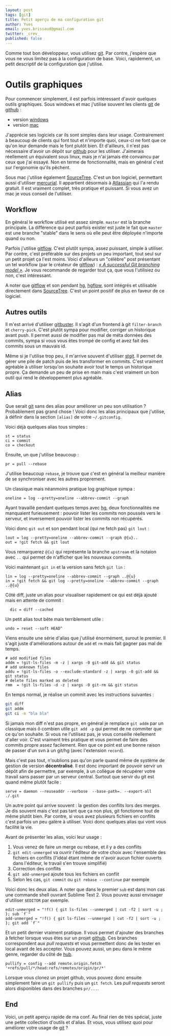 ```yaml
---
layout: post
tags: [git]
title: Petit aperçu de ma configuration git
author: Yves
email: yves.brissaud@gmail.com
twitter: _crev_
published: false
---
```


Comme tout bon développeur, vous utilisez [git][]. Par contre, j'espère que vous ne vous limitez pas à la configuration de base. Voici, rapidement, un petit descriptif de la configuration que j'utilise.

# Outils graphiques

Pour commencer simplement, il est parfois intéressant d'avoir quelques outils graphiques. Sous windows et mac j'utilise souvent les clients [git][] de [github][] :

* version [windows][gitwindows]
* version [mac][gitmac]

J'apprécie ses logiciels car ils sont simples dans leur usage. Contrairement à beaucoup de clients qui font tout et n'importe quoi, ceux-ci ne font que ce qu'on leur demande mais le font plutôt bien. Et d'ailleurs, il n'est pas nécessaire d'avoir un dépôt sur [github][] pour les utiliser. J'aimerais réellement un équivalent sous linux, mais je n'ai jamais été convaincu par ceux que j'ai essayé. Non en terme de fonctionnalité, mais en général c'est sur l'ergonomie qu'ils pêchent.

Sous mac j'utilise également [SourceTree][]. C'est un bon logiciel, permettant aussi d'utiliser [mercurial][hg]. Il appartient désormais à [Atlassian][] qui l'a rendu gratuit. Il est vraiment complet, très pratique et puissant. Si vous avez un mac je vous conseil de l'utiliser.

## Workflow

En général le workflow utilisé est assez simple. `master` est la branche principale. La différence qui peut parfois exister est juste le fait que `master` est une branche "stable" dans le sens où elle peut être déployée n'importe quand ou non.

Parfois j'utilise [gitflow][]. C'est plutôt sympa, assez puissant, simple à utiliser. Par contre, c'est préférable sur des projets un peu important, tout seul sur un petit projet ça l'est moins. Voici d'ailleurs un "célèbre" post présentant un tel workflow (par le créateur de [gitflow][]) : _[« A successful Git branching model »][branching]_. Je vous recommande de regarder tout ça, que vous l'utilisiez ou non, c'est intéressant.

A noter que [gitflow][] et son pendant [hg][], [hgflow][], sont intégrés et utilisable directement dans [SourceTree][]. C'est un point positif de plus en faveur de ce logiciel.

## Autres outils

Il m'est arrivé d'utiliser [gitbuster][]. Il s'agit d'un frontend à git `filter-branch` et `cherry-pick`. C'est plutôt sympa pour modifier, corriger un historique avant push. Il permet aussi de modifier pas mal de méta données des commits, sympa si vous vous êtes trompé de config et avez fait des commits sous un mauvais id.

Même si je l'utilise trop peu, il m'arrive souvent d'utiliser [stgit][]. Il permet de gérer une pile de patch puis de les transformer en commits. C'est vraiment agréable à utiliser lorsqu'on souhaite avoir tout le temps un historique propre. Ça demande un peu de prise en main mais c'est vraiment un bon outil qui rend le développement plus agréable.

## Alias

Que serait [git][] sans des alias pour améliorer un peu son utilisation ? Probablement pas grand chose ! Voici donc les alias principaux que j'utilise, à définir dans la section `[alias]` de votre `~/.gitconfig`.

Voici déjà quelques alias tous simples :

```text
st = status
ci = commit
co = checkout
```

Ensuite, un que j'utilise beaucoup :

```text
pr = pull --rebase
```

J'utilise beaucoup `rebase`, je trouve que c'est en général la meilleur manière de se synchroniser avec les autres proprement.

Un classique mais néanmoins pratique log graphique sympa :

```text
oneline = log --pretty=oneline --abbrev-commit --graph
```

Ayant travaillé pendant quelques temps avec [hg][], deux fonctionnalités me manquaient furieusement : pouvoir lister les commits non poussés vers le serveur, et inversement pouvoir lister les commits non récupérés.

Voici donc `git out` et son pendant local (qui ne fetch pas) `git lout` :

```text
lout = log --pretty=oneline --abbrev-commit --graph @{u}..
out = !git fetch && git lout
```

Vous remarquerez `@{u}` qui représente la branche `upstream` et la notaion avec `..` qui permet de n'afficher que les nouveaux commits.

Voici maintenant `git in` et la version sans fetch `git lin` :

```text
lin = log --pretty=oneline --abbrev-commit --graph ..@{u}
in = !git fetch && git log --pretty=oneline --abbrev-commit --graph ..@{u}
```

Côté diff, juste un alias pour visualiser rapidement ce qui est déjà ajouté mais en attente de commit :

```text
  dic = diff --cached
```

Un petit alias tout bête mais terriblement utile :

```text
undo = reset --soft HEAD^
```

Viens ensuite une série d'alias que j'utilisé énormément, surout le premier. Il s'agit juste d'améliorations autour de `add` et `rm` mais fait gagner pas mal de temps.

```text
# add modified files
addm = !git-ls-files -m -z | xargs -0 git-add && git status
# add unknown files
addu = !git-ls-files -o --exclude-standard -z | xargs -0 git-add && git status
# delete files marked as deleted
rmm  = !git ls-files -d -z | xargs -0 git-rm && git status
```

En temps normal, je réalise un commit avec les instructions suivantes :

```sh
git diff
git addm
git ci -m "bla bla"
```

Si jamais mon diff n'est pas propre, en général je remplace `git addm` par un classique mais ô combien utile `git add -p` qui permet de ne commiter que ce qu'on souhaite. Si vous ne l'utilisez pas, je vous conseille réellement d'aller voir. C'est vraiment très pratique et vous permet de faire des commits propre assez facilement. Rien que ce point est une bonne raison de passer d'un svn à un git/hg (avec l'extension `record`).

Mais c'est pas tout, n'oublions pas qu'on parle quand même de système de gestion de version **décentralisé**. Il est donc important de pouvoir servir un dépôt afin de permettre, par exemple, à un collègue de récupérer votre travail sans passer par un serveur central. Surtout que servir du git est quand même plutôt facile :

```text
serve = daemon --reuseaddr --verbose  --base-path=. --export-all ./.git
```

Un autre point qui arrive souvent : la gestion des conflits lors des merges. Je dis souvent mais c'est pas tant que ça non plus, git fonctionne tout de même plutôt bien. Par contre, si vous avez plusieurs fichiers en conflits c'est parfois un peu galère à utiliser. Voici donc quelques alias qui vont vous facilité la vie.

Avant de présenter les alias, voici leur usage :

1. Vous venez de faire un merge ou rebase, et il y a des conflits
2. `git edit-unmerged` va ouvrir l'éditeur de votre choix avec l'ensemble des fichiers en conflits (l'idéal étant même de n'avoir aucun fichier ouverts dans l'éditeur, le travail s'en trouve simplifié)
3. Correction des conflits
4. `git add-unmerged` ajoute tous les fichiers en conflit
5. Selon les cas, `git commit` ou `git rebase --continue` par exemple

Voici donc les deux alias. A noter que dans le premier `sub` est dans mon cas une commande shell ouvrant Sublime Text 2. Vous pouvez aussi envisager d'utiliser `$EDITOR` par exemple.

```text
edit-unmerged = "!f() { git ls-files --unmerged | cut -f2 | sort -u ; }; sub `f`"
add-unmerged = "!f() { git ls-files --unmerged | cut -f2 | sort -u ; }; git add `f`"
```

Et un petit dernier vraiment pratique. Il vous permet d'ajouter des branches à fetcher lorsque vous êtes sur un projet [github][]. Ces branches correspondent aux _pull requests_ et vous permettent donc de les tester en local avant de les accepter. Vous pouvez aussi, un peu dans le même genre, regarder du côté de [hub][].

```text
pullify = config --add remote.origin.fetch '+refs/pull/*/head:refs/remotes/origin/pr/*'
```

Lorsque vous clonez un projet github, vous pouvez donc ensuite simplement faire un `git pullify` puis un `git fetch`. Les _pull requests_  seront alors disponibles dans des branches `pr/...`.

## End

Voici, un petit aperçu rapide de ma conf. Au final rien de très spécial, juste une petite collection d'outils et d'alias. Et vous, vous utilisez quoi pour améliorer votre usage de [git][] ?

[git]: http://git-scm.org
[github]: https://github.com
[gitwindows]: http://windows.github.com/
[gitmac]: http://mac.github.com/
[SourceTree]: http://www.sourcetreeapp.com/
[hg]: http://mercurial.selenic.com/
[Atlassian]: http://www.atlassian.com
[gitbuster]: https://github.com/mike-perdide/gitbuster
[gitflow]: https://github.com/nvie/gitflow
[hgflow]: https://bitbucket.org/yinwm/hgflow/wiki/Home
[branching]: http://nvie.com/posts/a-successful-git-branching-model/
[stgit]: http://www.procode.org/stgit/
[legit]: http://www.git-legit.org/
[hub]: http://defunkt.io/hub/
